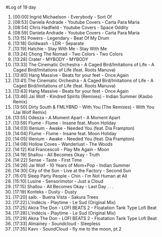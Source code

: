 #Log of 19 day

1. [00:00] Ingrid Michaelson - Everybody - Sort Of
1. [08:53] Daniela Andrade - Youtube Covers - Carta Para Maria
1. [08:54] Chris Hadfield - Youtube Covers - Space Oddity
1. [08:59] Daniela Andrade - Youtube Covers - Carta Para Maria
1. [13:15] Powers - Legendary - Beat Of My Drum
1. [13:18] Goldwash - LDR - Separate
1. [13:19] Hatchie - Stay With Me - Stay With Me
1. [13:24] Chong The Nomad - Two Colors - Two Colors
1. [13:28] Crater - MYBODY - MYBODY
1. [13:33] The Cinematic Orchestra - A Caged Bird/Imitations of Life - A Caged Bird/Imitations of Life (feat. Roots Manuva)
1. [13:40] Hang Massive - Beats for your feet - Once Again
1. [13:41] The Cinematic Orchestra - A Caged Bird/Imitations of Life - A Caged Bird/Imitations of Life (feat. Roots Manuva)
1. [13:43] Hang Massive - Beats for your feet - Once Again
1. [13:46] Jai Wolf - Kindred Spirits (Remixes) - Indian Summer (Kasbo Remix)
1. [13:50] Dirty South & FMLYBND - With You (The Remixes) - With You (Jai Wolf Remix)
1. [13:55] Odesza - A Moment Apart - A Moment Apart
1. [13:59] Flume - Flume - Insane feat. Moon Holiday
1. [14:03] Illenium - Awake - Needed You (feat. Dia Frampton)
1. [14:04] Flume - Flume - Insane feat. Moon Holiday
1. [14:05] Illenium - Awake - Needed You (feat. Dia Frampton)
1. [14:08] Hollow Coves - Wanderlust - The Woods
1. [14:12] Kid Francescoli - Play Me Again - Moon
1. [14:19] Shallou - All Becomes Okay - Truth
1. [14:22] Sense - Taste - First Time
1. [14:26] Jai Wolf - 10 Years of Mom+Pop - Indian Summer
1. [14:30] City of the Sun - Live at the Factory - Second Sun
1. [15:01] Sleep Party People - Chin - I'm Not Human at All
1. [15:10] Lusine - Sensorimotor - Just a Cloud
1. [17:15] Shallou - All Becomes Okay - Last Day . . .
1. [17:19] Konteks - Dusty - Dusty
1. [17:20] saib. - Buena Vista - Sakura Trees
1. [17:22] L'indécis - Playtime - Le Sud (Original Mix)
1. [17:25] Akira The Don - LOFI BEATS 2 - Floatation Tank Type Lofi Beat
1. [17:28] L'indécis - Playtime - Le Sud (Original Mix)
1. [17:29] Akira The Don - LOFI BEATS 2 - Floatation Tank Type Lofi Beat
1. [17:33] Almainey - Soundcloud - Sleepless
1. [17:35] Kavv - SoundCloud - fly me to the moon, pt.2
